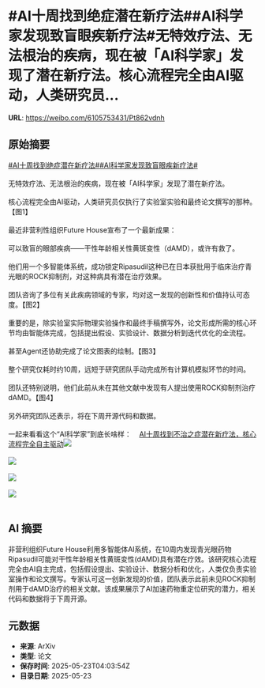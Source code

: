 # #AI十周找到绝症潜在新疗法##AI科学家发现致盲眼疾新疗法#无特效疗法、无法根治的疾病，现在被「AI科学家」发现了潜在新疗法。核心流程完全由AI驱动，人类研究员...

**URL**: https://weibo.com/6105753431/Pt862vdnh

## 原始摘要

<a href="https://m.weibo.cn/search?containerid=231522type%3D1%26t%3D10%26q%3D%23AI%E5%8D%81%E5%91%A8%E6%89%BE%E5%88%B0%E7%BB%9D%E7%97%87%E6%BD%9C%E5%9C%A8%E6%96%B0%E7%96%97%E6%B3%95%23&amp;extparam=%23AI%E5%8D%81%E5%91%A8%E6%89%BE%E5%88%B0%E7%BB%9D%E7%97%87%E6%BD%9C%E5%9C%A8%E6%96%B0%E7%96%97%E6%B3%95%23" data-hide=""><span class="surl-text">#AI十周找到绝症潜在新疗法#</span></a><a href="https://m.weibo.cn/search?containerid=231522type%3D1%26t%3D10%26q%3D%23AI%E7%A7%91%E5%AD%A6%E5%AE%B6%E5%8F%91%E7%8E%B0%E8%87%B4%E7%9B%B2%E7%9C%BC%E7%96%BE%E6%96%B0%E7%96%97%E6%B3%95%23&amp;extparam=%23AI%E7%A7%91%E5%AD%A6%E5%AE%B6%E5%8F%91%E7%8E%B0%E8%87%B4%E7%9B%B2%E7%9C%BC%E7%96%BE%E6%96%B0%E7%96%97%E6%B3%95%23" data-hide=""><span class="surl-text">#AI科学家发现致盲眼疾新疗法#</span></a><br><br>无特效疗法、无法根治的疾病，现在被「AI科学家」发现了潜在新疗法。<br><br>核心流程完全由AI驱动，人类研究员仅执行了实验室实验和最终论文撰写的那种。【图1】<br><br>最近非营利性组织Future House宣布了一个最新成果：<br><br>可以致盲的眼部疾病——干性年龄相关性黄斑变性（dAMD），或许有救了。<br><br>他们用一个多智能体系统，成功锁定Ripasudil这种已在日本获批用于临床治疗青光眼的ROCK抑制剂，对这种病具有潜在治疗效果。<br><br>团队咨询了多位有关此疾病领域的专家，均对这一发现的创新性和价值持认可态度。【图2】<br><br>重要的是，除实验室实际物理实验操作和最终手稿撰写外，论文形成所需的核心环节均由智能体完成，包括提出假设、实验设计、数据分析到迭代优化的全流程。<br><br>甚至Agent还协助完成了论文图表的绘制。【图3】<br><br>整个研究仅耗时约10周，远短于研究团队手动完成所有计算机模拟环节的时间。<br><br>团队还特别说明，他们此前从未在其他文献中发现有人提出使用ROCK抑制剂治疗dAMD。【图4】<br><br>另外研究团队还表示，将在下周开源代码和数据。<br><br>一起来看看这个“AI科学家”到底长啥样：<a href="https://weibo.cn/sinaurl?u=https%3A%2F%2Fmp.weixin.qq.com%2Fs%2F-RSyk5EdX_YMsWkYfnve6Q" data-hide=""><span class="url-icon"><img style="width: 1rem;height: 1rem" src="https://h5.sinaimg.cn/upload/2015/09/25/3/timeline_card_small_web_default.png" referrerpolicy="no-referrer"></span><span class="surl-text">AI十周找到不治之症潜在新疗法，核心流程完全自主驱动</span></a><img style="" src="https://tvax1.sinaimg.cn/large/006Fd7o3gy1i1p9iz8f4ij30zk0ab447.jpg" referrerpolicy="no-referrer"><br><br><img style="" src="https://tvax4.sinaimg.cn/large/006Fd7o3gy1i1p9j1d66ej30zk0jnn6n.jpg" referrerpolicy="no-referrer"><br><br><img style="" src="https://tvax3.sinaimg.cn/large/006Fd7o3gy1i1p9j2dd8tj30ig0a8aaq.jpg" referrerpolicy="no-referrer"><br><br><img style="" src="https://tvax1.sinaimg.cn/large/006Fd7o3gy1i1p9j5i1mgj30zk0jw1ad.jpg" referrerpolicy="no-referrer"><br><br>

## AI 摘要

非营利组织Future House利用多智能体AI系统，在10周内发现青光眼药物Ripasudil可能对干性年龄相关性黄斑变性(dAMD)具有潜在疗效。该研究核心流程完全由AI自主完成，包括假设提出、实验设计、数据分析和优化，人类仅负责实验室操作和论文撰写。专家认可这一创新发现的价值，团队表示此前未见ROCK抑制剂用于dAMD治疗的相关文献。该成果展示了AI加速药物重定位研究的潜力，相关代码和数据将于下周开源。

## 元数据

- **来源**: ArXiv
- **类型**: 论文
- **保存时间**: 2025-05-23T04:03:54Z
- **目录日期**: 2025-05-23
